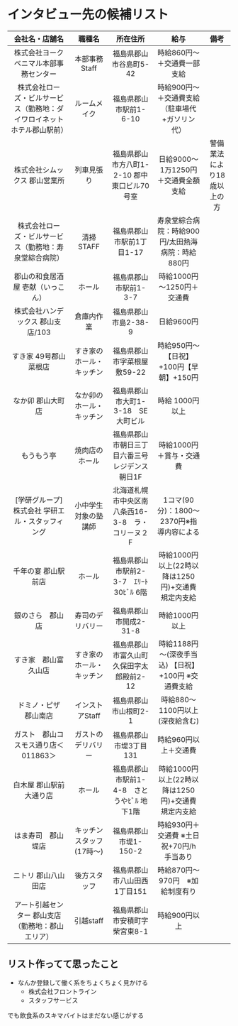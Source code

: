 # インタビュー先の候補リスト

|                             会社名・店舗名                             |          職種名          |                     所在住所                      |                        給与                         |            備考            |
| :--------------------------------------------------------------------: | :----------------------: | :-----------------------------------------------: | :-------------------------------------------------: | :------------------------: |
|                 株式会社ヨークベニマル本部事務センター                 |      本部事務Staff       |              福島県郡山市谷島町5-42               |             時給860円～＋交通費一部支給             |                            |
| 株式会社ローズ・ビルサービス（勤務地：ダイワロイネットホテル郡山駅前） |       ルームメイク       |              福島県郡山市駅前1-6-10               |   時給900円～＋交通費支給（駐車場代+ガソリン代）    |                            |
|                     株式会社シムックス 郡山営業所                      |        列車見張り        |    福島県郡山市方八町1-2-10 郡中東口ビル70号室    |         日給9000～1万1250円＋交通費全額支給         | 警備業法により18歳以上の方 |
|         株式会社ローズ・ビルサービス（勤務地：寿泉堂綜合病院）         |        清掃STAFF         |             福島県郡山市駅前1丁目1-17             |  寿泉堂綜合病院：時給900円/太田熱海病院：時給880円  |                            |
|                   郡山の和食居酒屋 壱献（いっこん）                    |          ホール          |               福島県郡山市駅前1-3-7               |             時給1000円～1250円＋交通費              |                            |
|                   株式会社ハンデックス 郡山支店/103                    |        倉庫内作業        |               福島県郡山市島2-38-9                |                     日給9600円                      |                            |
|                         すき家 49号郡山菜根店                          | すき家のホール・キッチン |            福島県郡山市字菜根屋敷59-22            |      時給950円～ 【日祝】+100円【早朝】+150円       |                            |
|                           なか卯 郡山大町店                            | なか卯のホール・キッチン |        福島県郡山市大町1-3-18　SE大町ビル         |                   時給 1000円以上                   |                            |
|                               もうもう亭                               |      焼肉店のホール      | 福島県郡山市朝日三丁目六番三号　レジデンス朝日1F  |              時給1000円＋賞与・交通費               |                            |
|            [学研グループ] 株式会社 学研エル・スタッフィング            |   小中学生対象の塾講師   | 北海道札幌市中央区南八条西16-3-8　ラ・コリーヌ２F |      1コマ(90分)：1800～2370円※指導内容による       |                            |
|                          千年の宴 郡山駅前店                           |          ホール          |        福島県郡山市駅前2-3-7　ｴﾘｰﾄ30ﾋﾞﾙ 6階        |  時給1000円以上(22時以降は1250円)+交通費規定内支給  |                            |
|                            銀のさら　郡山店                            |     寿司のデリバリー     |              福島県郡山市開成2-31-8               |                   時給1000円以上                    |                            |
|                          すき家　郡山富久山店                          | すき家のホール・キッチン |     福島県郡山市富久山町久保田字太郎殿前2-12      | 時給1188円～(深夜手当込) 【日祝】+100円 ※交通費支給 |                            |
|                         ドミノ・ピザ　郡山南店                         |     インストアStaff      |               福島県郡山市山根町2-1               |           時給880～1100円以上(深夜給含む)           |                            |
|                  ガスト　郡山コスモス通り店＜011863＞                  |    ガストのデリバリー    |              福島県郡山市堤3丁目131               |                時給960円以上＋交通費                |                            |
|                        白木屋 郡山駅前大通り店                         |          ホール          |     福島県郡山市駅前1-4-8　さとうやﾋﾞﾙ 地下1階     |  時給1000円以上(22時以降は1250円)+交通費規定内支給  |                            |
|                           はま寿司　郡山堤店                           | キッチンスタッフ(17時～) |               福島県郡山市堤1-150-2               |      時給930円＋交通費 ※土日祝+70円/h 手当あり      |                            |
|                          ニトリ 郡山八山田店                           |       後方スタッフ       |           福島県郡山市八山田西1丁目151            |           時給870円～970円　※加給制度有り           |                            |
|           アート引越センター 郡山支店（勤務地：郡山エリア）            |        引越staff         |           福島県郡山市安積町字柴宮東8-1           |                    時給900円以上                    |                            |

## リスト作ってて思ったこと

- なんか登録して働く系をちょくちょく見かける
  - 株式会社フロントライン
  - スタッフサービス

でも飲食系のスキマバイトはまだない感じがする
